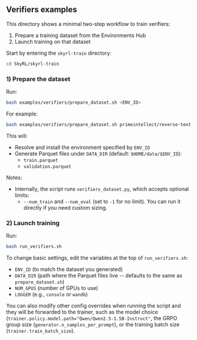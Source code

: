 ## Verifiers examples

This directory shows a minimal two-step workflow to train verifiers:

1) Prepare a training dataset from the Environments Hub
2) Launch training on that dataset

Start by entering the `skyrl-train` directory:
```bash
cd SkyRL/skyrl-train
```

### 1) Prepare the dataset
Run:
```bash
bash examples/verifiers/prepare_dataset.sh <ENV_ID>
```
For example:
```bash
bash examples/verifiers/prepare_dataset.sh primeintellect/reverse-text
```
This will:
- Resolve and install the environment specified by `ENV_ID`
- Generate Parquet files under `DATA_DIR` (default: `$HOME/data/$ENV_ID`):
  - `train.parquet`
  - `validation.parquet`

Notes:
- Internally, the script runs `verifiers_dataset.py`, which accepts optional limits:
  - `--num_train` and `--num_eval` (set to `-1` for no limit). You can run it directly if you need custom sizing.

### 2) Launch training
Run:
```bash
bash run_verifiers.sh
```

To change basic settings, edit the variables at the top of `run_verifiers.sh`:
- `ENV_ID` (to match the dataset you generated)
- `DATA_DIR` (path where the Parquet files live -- defaults to the same as `prepare_dataset.sh`)
- `NUM_GPUS` (number of GPUs to use)
- `LOGGER` (e.g., `console` or `wandb`)

You can also modify other config overrides when running the script and they will be forwarded to the trainer, such as the model choice (`trainer.policy.model.path="Qwen/Qwen2.5-1.5B-Instruct"`, the GRPO group size (`generator.n_samples_per_prompt`), or the training batch size (`trainer.train_batch_size`).